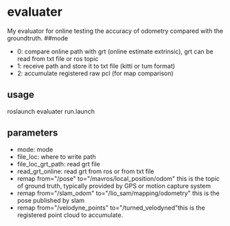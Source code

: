 # evaluater
My evaluator for online testing the accuracy of odometry compared with the groundtruth.
##mode 
- 0: compare online path with grt (online estimate extrinsic), grt can be read from txt file or ros topic
- 1: receive path and store it to txt file (kitti or tum format)
- 2: accumulate registered raw pcl (for map comparison)
## usage 
roslaunch evaluater run.launch
## parameters
- mode: mode
- file_loc: where to write path
- file_loc_grt_path: read grt file
- read_grt_online: read grt from ros or from txt file
- remap from="/pose" to="/mavros/local_position/odom"  this is the topic of ground truth, typically provided by GPS or motion capture system
- remap from="/slam_odom" to="/lio_sam/mapping/odometry" this is the pose published by slam
- remap from="/velodyne_points" to="/turned_velodyned"this is the registered point cloud to accumulate.

